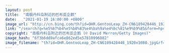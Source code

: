 ```yaml
---
layout: post
title:  "南极丹科岛附近的巴布亚企鹅"
date:   "2021-01-19 16:00:00 +0800"
image_url: "http://cn.bing.com/th?id=OHR.GentooLeap_ZH-CN6189428446_1920x1080.jpg&rf=LaDigue_1920x1080.jpg&pid=hp"
link: "/search?q=%e5%b7%b4%e5%b8%83%e4%ba%9a%e4%bc%81%e9%b9%85&form=hpcapt&mkt=zh-cn"
copyright: "南极丹科岛附近的巴布亚企鹅 (© David Merron/Getty Images)"
image_hash: "6f3b6dd9afca6e862ed5e57810996082"
image_filename: "th?id=OHR.GentooLeap_ZH-CN6189428446_1920x1080.jpg&rf=LaDigue_1920x1080.jpg&pid=hp"
---
```

